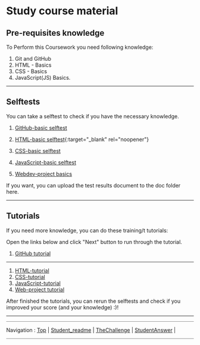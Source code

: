 # Study course material


## Pre-requisites knowledge

To Perform this Coursework you need following knowledge:

1. Git and GitHub
1. HTML - Basics
1. CSS - Basics
1. JavaScript(JS) Basics.

---

## Selftests

You can take a selftest to check if you have the necessary knowledge.

1. [GitHub-basic selftest](https://www.w3schools.com/git/git_quiz.asp?remote=github)


2. [HTML-basic selftest](https://www.w3schools.com/html/html_quiz.asp){:target="_blank" rel="noopener"}
3. [CSS-basic selftest](https://www.w3schools.com/css/css_quiz.asp)
4. [JavaScript-basic selftest](https://www.w3schools.com/js/js_quiz.asp)
5. [Webdev-project basics](https://......)

If you want, you can upload the test results document to the doc folder here.

---

## Tutorials

If you need more knowledge, you can do these training/t tutorials:

Open the links below and click "Next" button to run through the tutorial.

1. [GitHub tutorial](https://www.w3schools.com/git/git_intro.asp?remote=github)

---

1. [HTML-tutorial](https://www.w3schools.com/html/default.asp) 
1. [CSS-tutorial](https://www.w3schools.com/css/default.asp)
1. [JavaScript-tutorial](https://www.w3schools.com/js/default.asp)
1. [Web-project tutorial](https://...)


After finished the tutorials, you can rerun the selftests and check if you improved your score (and your knowledge) :)!

---

<hr style="background: gray" /> 

Navigation :  [Top](#) | [Student_readme](Student_readme#) | [TheChallenge](TheChallenge#) | [StudentAnswer](StudentAnswer#) | 

<hr style="background: gray" /> 
